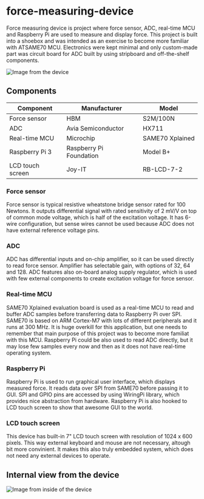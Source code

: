 # force-measuring-device

Force measuring device is project where force sensor, ADC, real-time MCU and Raspberry Pi are used to measure and display force. This project is built into a shoebox and was intended as an exercise to become more familiar with ATSAME70 MCU. Electronics were kept minimal and only custom-made part was circuit board for ADC built by using stripboard and off-the-shelf components.

![Image from the device](Images/Force_measuring_device_w_sensor.jpg)

## Components

| Component        | Manufacturer            | Model           |
| ---------------- | ----------------------- | --------------- |
| Force sensor     | HBM                     | S2M/100N        |
| ADC              | Avia Semiconductor      | HX711           |
| Real-time MCU    | Microchip               | SAME70 Xplained |
| Raspberry Pi 3   | Raspberry Pi Foundation | Model B+        |
| LCD touch screen | Joy-IT                  | RB-LCD-7-2      |

### Force sensor
Force sensor is typical resistive wheatstone bridge sensor rated for 100 Newtons. It outputs differential signal with rated sensitivity of 2 mV/V on top of common mode voltage, which is half of the excitation voltage. It has 6-wire configuration, but sense wires cannot be used because ADC does not have external reference voltage pins.

### ADC
ADC has differential inputs and on-chip amplifier, so it can be used directly to read force sensor. Amplifier has selectable gain, with options of 32, 64 and 128. ADC features also on-board analog supply regulator, which is used with few external components to create excitation voltage for force sensor.

### Real-time MCU
SAME70 Xplained evaluation board is used as a real-time MCU to read and buffer ADC samples before transferring data to Raspberry Pi over SPI. SAME70 is based on ARM Cortex-M7 with lots of different peripherals and it runs at 300 MHz. It is huge overkill for this application, but one needs to remember that main purpose of this project was to become more familiat with this MCU. Raspberry Pi could be also used to read ADC directly, but it may lose few samples every now and then as it does not have real-time operating system.

### Raspberry Pi
Raspberry Pi is used to run graphical user interface, which displays measured force. It reads data over SPI from SAME70 before passing it to GUI. SPI and GPIO pins are accessed by using WiringPi library, which provides nice abstraction from hardware. Raspberry Pi is also hooked to LCD touch screen to show that awesome GUI to the world.

### LCD touch screen
This device has built-in 7" LCD touch screen with resolution of 1024 x 600 pixels. This way external keyboard and mouse are not necessary, altough bit more convinient. It makes this also truly embedded system, which does not need any external devices to operate.

## Internal view from the device

![Image from inside of the device](Images/Force_measuring_device_inside_w_sensor.jpg)
